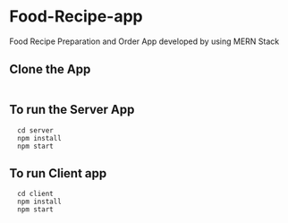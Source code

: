 # Food-Recipe-app
Food Recipe Preparation and Order App developed by using MERN Stack


## Clone the App

```

```

## To run the Server App

```
  cd server
  npm install
  npm start
```

## To run Client app
```
  cd client
  npm install
  npm start
  
```

